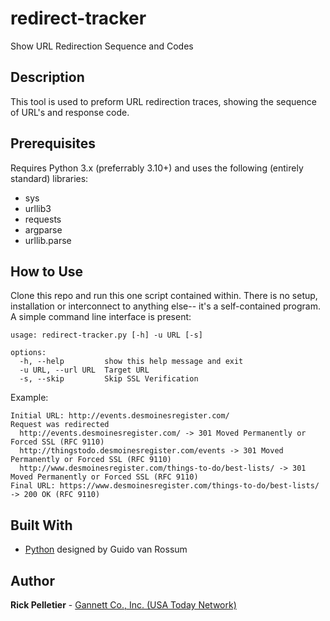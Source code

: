 # redirect-tracker
Show URL Redirection Sequence and Codes

## Description

This tool is used to preform URL redirection traces, showing the sequence of URL's and response code.

## Prerequisites

Requires Python 3.x (preferrably 3.10+) and uses the following (entirely standard) libraries:
* sys
* urllib3
* requests
* argparse
* urllib.parse


## How to Use

Clone this repo and run this one script contained within. There is no setup, installation or interconnect to anything else-- it's a self-contained program. A simple command line interface is present:

```
usage: redirect-tracker.py [-h] -u URL [-s]

options:
  -h, --help         show this help message and exit
  -u URL, --url URL  Target URL
  -s, --skip         Skip SSL Verification
```

Example:

```
Initial URL: http://events.desmoinesregister.com/
Request was redirected
  http://events.desmoinesregister.com/ -> 301 Moved Permanently or Forced SSL (RFC 9110)
  http://thingstodo.desmoinesregister.com/events -> 301 Moved Permanently or Forced SSL (RFC 9110)
  http://www.desmoinesregister.com/things-to-do/best-lists/ -> 301 Moved Permanently or Forced SSL (RFC 9110)
Final URL: https://www.desmoinesregister.com/things-to-do/best-lists/ -> 200 OK (RFC 9110)
```

## Built With

* [Python](https://www.python.org) designed by Guido van Rossum

## Author

**Rick Pelletier** - [Gannett Co., Inc. (USA Today Network)](https://www.usatoday.com/)

